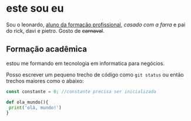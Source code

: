 # este sou eu

Sou o leonardo, <ins>aluno da formação profissional</ins>, *casado com a farra* e pai do rick, davi e pietro. Gosto de ~~carnaval~~.

## Formação acadêmica

estou me formando em tecnologia em informatica para negócios.

Posso escrever um pequeno trecho de código como `git status` ou então trechos maiores como o abaixo:

```javascript
const constante = 0; //constante precisa ser inicializada
```

```python
def ola_mundo(){
 print('olá, mundo!')
}
```

